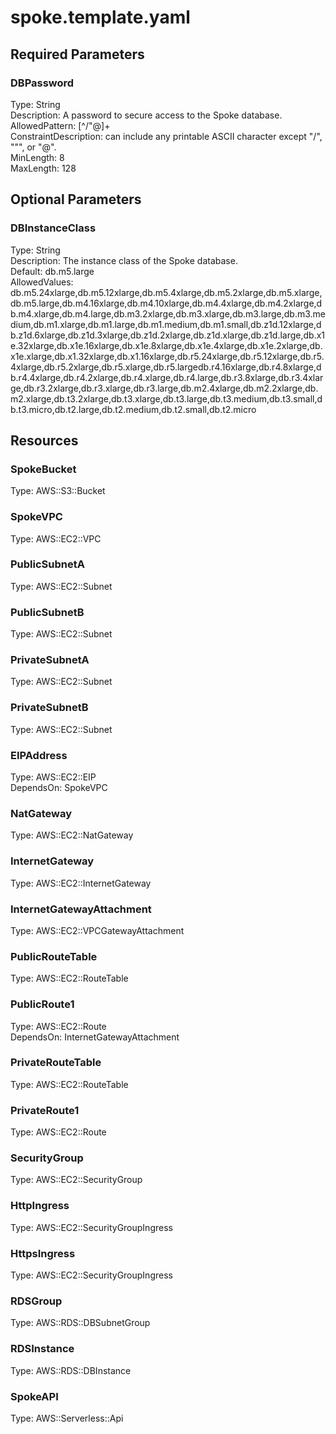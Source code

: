 # spoke.template.yaml



## Required Parameters

### DBPassword

Type: String  
Description: A password to secure access to the Spoke database.  
AllowedPattern: [^/"@]+  
ConstraintDescription: can include any printable ASCII character except "/", """, or "@".  
MinLength: 8  
MaxLength: 128

## Optional Parameters

### DBInstanceClass

Type: String  
Description: The instance class of the Spoke database.  
Default: db.m5.large  
AllowedValues: db.m5.24xlarge,db.m5.12xlarge,db.m5.4xlarge,db.m5.2xlarge,db.m5.xlarge,db.m5.large,db.m4.16xlarge,db.m4.10xlarge,db.m4.4xlarge,db.m4.2xlarge,db.m4.xlarge,db.m4.large,db.m3.2xlarge,db.m3.xlarge,db.m3.large,db.m3.medium,db.m1.xlarge,db.m1.large,db.m1.medium,db.m1.small,db.z1d.12xlarge,db.z1d.6xlarge,db.z1d.3xlarge,db.z1d.2xlarge,db.z1d.xlarge,db.z1d.large,db.x1e.32xlarge,db.x1e.16xlarge,db.x1e.8xlarge,db.x1e.4xlarge,db.x1e.2xlarge,db.x1e.xlarge,db.x1.32xlarge,db.x1.16xlarge,db.r5.24xlarge,db.r5.12xlarge,db.r5.4xlarge,db.r5.2xlarge,db.r5.xlarge,db.r5.largedb.r4.16xlarge,db.r4.8xlarge,db.r4.4xlarge,db.r4.2xlarge,db.r4.xlarge,db.r4.large,db.r3.8xlarge,db.r3.4xlarge,db.r3.2xlarge,db.r3.xlarge,db.r3.large,db.m2.4xlarge,db.m2.2xlarge,db.m2.xlarge,db.t3.2xlarge,db.t3.xlarge,db.t3.large,db.t3.medium,db.t3.small,db.t3.micro,db.t2.large,db.t2.medium,db.t2.small,db.t2.micro

## Resources

### SpokeBucket

Type: AWS::S3::Bucket

### SpokeVPC

Type: AWS::EC2::VPC

### PublicSubnetA

Type: AWS::EC2::Subnet

### PublicSubnetB

Type: AWS::EC2::Subnet

### PrivateSubnetA

Type: AWS::EC2::Subnet

### PrivateSubnetB

Type: AWS::EC2::Subnet

### EIPAddress

Type: AWS::EC2::EIP  
DependsOn: SpokeVPC

### NatGateway

Type: AWS::EC2::NatGateway

### InternetGateway

Type: AWS::EC2::InternetGateway

### InternetGatewayAttachment

Type: AWS::EC2::VPCGatewayAttachment

### PublicRouteTable

Type: AWS::EC2::RouteTable

### PublicRoute1

Type: AWS::EC2::Route  
DependsOn: InternetGatewayAttachment

### PrivateRouteTable

Type: AWS::EC2::RouteTable

### PrivateRoute1

Type: AWS::EC2::Route

### SecurityGroup

Type: AWS::EC2::SecurityGroup

### HttpIngress

Type: AWS::EC2::SecurityGroupIngress

### HttpsIngress

Type: AWS::EC2::SecurityGroupIngress

### RDSGroup

Type: AWS::RDS::DBSubnetGroup

### RDSInstance

Type: AWS::RDS::DBInstance

### SpokeAPI

Type: AWS::Serverless::Api